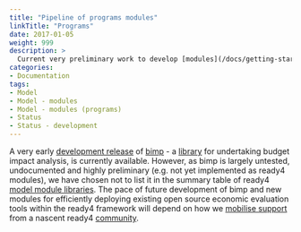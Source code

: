 ```yaml
---
title: "Pipeline of programs modules"
linkTitle: "Programs"
date: 2017-01-05
weight: 999
description: >
  Current very preliminary work to develop [modules](/docs/getting-started/concepts/module/) for modelling the affordability, value for money and appropriate targeting of interventions for young people.
categories: 
- Documentation
tags: 
- Model
- Model - modules
- Model - modules (programs)
- Status
- Status - development
---
```


A very early [development release](/docs/getting-started/software/status/development-releases/) of [bimp](https://ready4-dev.github.io/bimp/index.html) - a [library](/docs/getting-started/software/libraries/) for undertaking budget impact analysis, is currently available. However, as bimp is largely untested, undocumented and highly preliminary (e.g. not yet implemented as ready4 modules), we have chosen not to list it in the summary table of ready4 [model module libraries](/docs/getting-started/software/libraries/types/module/). The pace of future development of bimp and new modules for efficiently deploying existing open source economic evaluation tools within the ready4 framework will depend on how we [mobilise support](/docs/contribution-guidelines/) from a nascent ready4 [community](/community/).


